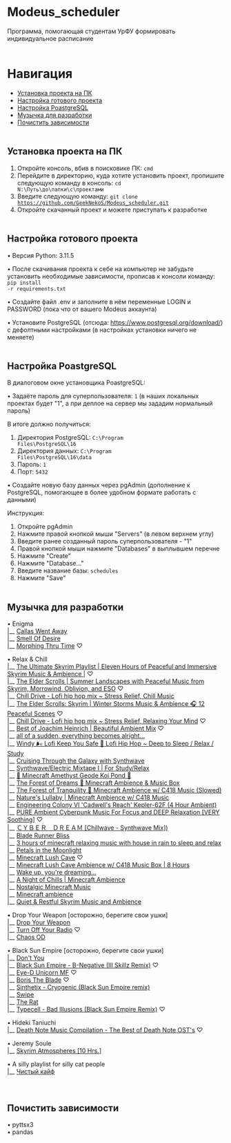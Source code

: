 # Modeus_scheduler
Программа, помогающая студентам УрФУ формировать индивидуальное расписание
<br /> <br />


# Навигация
- [Установка проекта на ПК](#download_project)
- [Настройка готового проекта](#setting_up_project)
- [Настройка PoastgreSQL](#setting_up_postgres)
- [Музычка для разработки](#music)
- [Почистить зависимости](#clean_up_dependencies)
<br /> <br />


<a name="download_project"></a> 
## Установка проекта на ПК
1. Откройте консоль, вбив в поисковике ПК: <code>cmd</code>
2. Перейдите в директорию, куда хотите установить проект, пропишите следующую команду в консоль: <code>cd N:\Путь\до\папки\с\проектами</code>
3. Введите следующую команду: <code>git clone https://github.com/GeekNekoS/Modeus_scheduler.git </code>
4. Откройте скачанный проект и можете приступать к разработке
<br /> <br />


<a name="setting_up_project"></a>
## Настройка готового проекта
• Версия Python: 3.11.5

• После скачивания проекта к себе на компьютер не забудьте установить необходимые зависимости, прописав к консоли команду: 
<code>pip install -r requirements.txt</code>

• Создайте файл .env и заполните в нём переменные LOGIN и PASSWORD (пока что от вашего Modeus аккаунта)

• Установите PostgreSQL (отсюда: https://www.postgresql.org/download/) с дефолтными настройками (в настройках установки ничего не меняете)
<br /> <br />


<a name="setting_up_postgres"></a>
## Настройка PoastgreSQL
В диалоговом окне установщика PoastgreSQL:

• Задаёте пароль для суперпользователя: <code>1</code> (в наших локальных проектах будет "1", а при деплое на сервер мы зададим нормальный пароль)

В итоге должно получиться:
1. Директория PostgreSQL: <code>C:\Program Files\PostgreSQL\16</code>
2. Директория данных: <code>C:\Program Files\PostgreSQL\16\data</code>
3. Пароль: <code>1</code>
4. Порт: <code>5432</code>

• Создайте новую базу данных через pgAdmin (дополнение к PostgreSQL, помогающее в более удобном формате работать с данными)

Инструкция:
1. Откройте pgAdmin
2. Нажмите правой кнопкой мыши "Servers" (в левом верхнем углу)
3. Введите ранее созданный пароль суперпользователя - "1"
4. Правой кнопкой мыши нажмите "Databases" в выплывшем перечне
5. Нажмите "Create"
6. Нажмите "Database..."
7. Введите название базы: <code>schedules</code>
8. Нажмите "Save"
<br /> <br />

   
<a name="music"></a>
## Музычка для разработки
• Enigma <br />
|__ [Callas Went Away](https://www.youtube.com/watch?v=gWkWxFdpFHE) <br />
|__ [Smell Of Desire](https://www.youtube.com/watch?v=oVKit3pjc1g) <br />
|__ [Morphing Thru Time](https://www.youtube.com/watch?v=ZntPhESIHf4) ♡ <br />

• Relax & Chill <br />
|__ [The Ultimate Skyrim Playlist | Eleven Hours of Peaceful and Immersive Skyrim Music & Ambience |](https://www.youtube.com/watch?v=JcwceBDUd68) ♡ <br />
|__ [The Elder Scrolls | Summer Landscapes with Peaceful Music from Skyrim, Morrowind, Oblivion, and ESO](https://www.youtube.com/watch?v=sOpmG_retJE) ♡ <br />
|__ [Chill Drive - Lofi hip hop mix ~ Stress Relief, Chill Music](https://www.youtube.com/watch?v=7MJBeAyU1As) <br />
|__ [The Elder Scrolls: Skyrim | Winter Storms Music & Ambience 🎧 12 Peaceful Scenes](https://www.youtube.com/watch?v=FNBf2yNOzhY) ♡ <br />
|__ [Chill Drive - Lofi hip hop mix ~ Stress Relief, Relaxing Your Mind](https://www.youtube.com/watch?v=25BkVBgFD9Y) ♡ <br />
|__ [Best of Joachim Heinrich | Beautiful Ambient Mix](https://www.youtube.com/watch?v=H5NZtbbiyKM) ♡ <br />
|__ [all of a sudden, everything becomes alright...](https://www.youtube.com/watch?v=ANkxRGvl1VY) <br />
|__ [Windy 🌬️ Lofi Keep You Safe 🍂 Lofi Hip Hop ~ Deep to Sleep / Relax / Study](https://www.youtube.com/watch?v=qW2lX0LnTQA) <br />
|__ [Cruising Through the Galaxy with Synthwave](https://www.youtube.com/watch?v=DUQkBgTDCiE) <br />
|__ [Synthwave/Electric Mixtape I | For Study/Relax](https://www.youtube.com/watch?v=k3WkJq478To) <br />
|__ [💜 Minecraft Amethyst Geode Koi Pond 💜](https://www.youtube.com/watch?v=5zl30-PZxqI) <br />
|__ [The Forest of Dreams 🌿 Minecraft Ambience & Music Box](https://www.youtube.com/watch?v=8TvpUMKZoCU) <br />
|__ [The Forest of Tranquility 🌿 Minecraft Ambience w/ C418 Music (Slowed)](https://www.youtube.com/watch?v=2Qh5YcV0p-I) <br />
|__ [Nature's Lullaby | Minecraft Ambience w/ C418 Music](https://www.youtube.com/watch?v=bjyjDNzQemo) <br />
|__ [Engineering Colony VI 'Cadwell's Reach' Kepler-62F (4 Hour Ambient)](https://www.youtube.com/watch?v=nVpXV6QDtj0) <br />
|__ [PURE Ambient Cyberpunk Music For Focus and DEEP Relaxation [VERY Soothing]](https://www.youtube.com/watch?v=FULCBFlX3Eo) ♡ <br />
|__ [ＣＹＢＥＲ　ＤＲＥＡＭ [Chillwave - Synthwave Mix])](https://www.youtube.com/watch?v=yhCuCqJbOVE) <br />
|__ [Blade Runner Bliss](https://www.youtube.com/watch?v=4FhsjQ2xess) <br />
|__ [3 hours of minecraft relaxing music with house in rain to sleep and relax](https://www.youtube.com/watch?v=MZqcaMe4FNE) <br />
|__ [Petals in the Moonlight](https://www.youtube.com/watch?v=BKjUfSb5UU0) <br />
|__ [Minecraft Lush Cave](https://www.youtube.com/watch?v=VqJ9yWNWZLI) ♡ <br />
|__ [Minecraft Lush Cave Ambience w/ C418 Music Box | 8 Hours](https://www.youtube.com/watch?v=HnLScCOFCv0) <br />
|__ [Wake up, you're dreaming...](https://www.youtube.com/watch?v=oC4o0litO-4) <br />
|__ [A Night of Chills | Minecraft Ambience](https://www.youtube.com/watch?v=PzC-QfWdYoE) <br />
|__ [Nostalgic Minecraft Music](https://www.youtube.com/watch?v=TV1Nj555ShQ) <br />
|__ [Minecraft ambience](https://www.youtube.com/watch?v=FlaDNyuPnfg) <br />
|__ [Quiet & Restful Skyrim Music and Ambience](https://www.youtube.com/watch?v=lO9yYT1I7cU) <br />

• Drop Your Weapon [осторожно, берегите свои ушки] <br />
|__ [Drop Your Weapon](https://www.youtube.com/watch?v=2MNCQcLPGxI) <br />
|__ [Turn Off Your Radio](https://www.youtube.com/watch?v=giH4y6XRdzY) ♡ <br />
|__ [Chaos OD](https://www.youtube.com/watch?v=zE7xJ8QFZZQ) 

• Black Sun Empire [осторожно, берегите свои ушки] <br />
|__ [Don't You](https://www.youtube.com/watch?v=Y4YAsRd1Swk&list=OLAK5uy_nQDBv6d8yGaRObX_mIKW05ksSHOh-txQU&index=2) <br />
|__ [Black Sun Empire - B-Negative (Ill Skillz Remix)](https://www.youtube.com/watch?v=GQAF9VYBBzc&list=OLAK5uy_nQDBv6d8yGaRObX_mIKW05ksSHOh-txQU&index=11) ♡ <br />
|__ [Eye-D Unicorn MF](https://www.youtube.com/watch?v=LT-pfqmq2kc&list=OLAK5uy_nQDBv6d8yGaRObX_mIKW05ksSHOh-txQU&index=22) ♡ <br />
|__ [Boris The Blade](https://www.youtube.com/watch?v=5lAyhChKqNc&list=OLAK5uy_nQDBv6d8yGaRObX_mIKW05ksSHOh-txQU&index=9) ♡ <br />
|__ [Sinthetix - Cryogenic (Black Sun Empire remix)](https://www.youtube.com/watch?v=2L6pu0BPeJc&list=OLAK5uy_nQDBv6d8yGaRObX_mIKW05ksSHOh-txQU&index=12) <br />
|__ [Swipe](https://www.youtube.com/watch?v=OoG_YE69aPg&list=OLAK5uy_nQDBv6d8yGaRObX_mIKW05ksSHOh-txQU&index=8) <br />
|__ [The Rat](https://www.youtube.com/watch?v=jBhkRqAQo_E&list=OLAK5uy_nQDBv6d8yGaRObX_mIKW05ksSHOh-txQU&index=6) <br />
|__ [Typecell - Bad Illusions (Black Sun Empire Remix)](https://www.youtube.com/watch?v=RunkjktX6Eg&list=OLAK5uy_nQDBv6d8yGaRObX_mIKW05ksSHOh-txQU&index=15) ♡

• Hideki Taniuchi <br />
|__ [Death Note Music Compilation - The Best of Death Note OST's](https://youtu.be/hKfKYpba0dE) ♡

• Jeremy Soule <br />
|__ [Skyrim Atmospheres [10 Hrs.]](https://www.youtube.com/watch?v=iGUEHPkaE5o)<br />

• A silly playlist for silly cat people <br />
|__ [Чистый кайф](https://www.youtube.com/watch?v=f-gi8k4IRh8)<br />
<br /> <br />


<a name="clean_up_dependencies"></a>
## Почистить зависимости
• pyttsx3 <br />
• pandas
<br /> <br />
